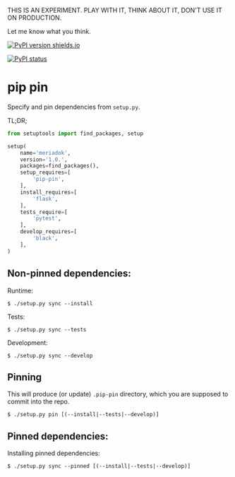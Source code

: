 THIS IS AN EXPERIMENT. PLAY WITH IT, THINK ABOUT IT, DON'T USE IT ON PRODUCTION.

Let me know what you think.

[![PyPI version shields.io](https://img.shields.io/pypi/v/pip-pin.svg)](https://pypi.python.org/pypi/pip-pin/)

[![PyPI status](https://img.shields.io/pypi/status/pip-pin.svg)](https://pypi.python.org/pypi/pip-pin/)

pip pin
=======

Specify and pin dependencies from `setup.py`.

TL;DR;

```python
from setuptools import find_packages, setup

setup(
    name='meriadok',
    version='1.0.',
    packages=find_packages(),
    setup_requires=[
        'pip-pin',
    ],
    install_requires=[
        'flask',
    ],
    tests_require=[
        'pytest',
    ],
    develop_requires=[
        'black',
    ],
)
```

Non-pinned dependencies:
------------------------

Runtime:
```
$ ./setup.py sync --install
```

Tests:
```
$ ./setup.py sync --tests
```

Development:
```
$ ./setup.py sync --develop
```

Pinning
-------

This will produce (or update) `.pip-pin` directory, which you are supposed to commit into the repo.

```
$ ./setup.py pin [(--install|--tests|--develop)]
```

Pinned dependencies:
--------------------

Installing pinned dependencies:

```
$ ./setup.py sync --pinned [(--install|--tests|--develop)]

```
